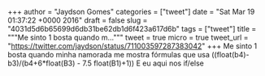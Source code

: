 
+++
author = "Jaydson Gomes"
categories = ["tweet"]
date = "Sat Mar 19 01:37:22 +0000 2016"
draft = false
slug = "4031d5d6b65699d6db31be62db1d6f423a617d6b"
tags = ["tweet"]
title = """Me sinto 1 bosta quando m..."""
tweet = true
micro = true
tweet_url = "https://twitter.com/jaydson/status/711003597287383042"
+++
Me sinto 1 bosta quando minha namorada me mostra fórmulas que usa ((float(b4)-b3)/(b4+6*float(B3) - 7.5 float(B1)+1)) E eu aqui nos if/else
